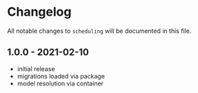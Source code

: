 # Changelog

All notable changes to `scheduling` will be documented in this file.

## 1.0.0 - 2021-02-10

- initial release
- migrations loaded via package
- model resolution via container
